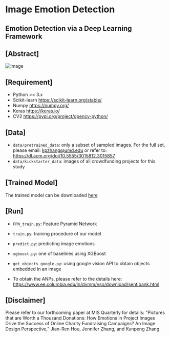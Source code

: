 # Image Emotion Detection

## Emotion Detection via a Deep Learning Framework

## [Abstract]
![image](https://user-images.githubusercontent.com/729885/181081760-0c90f758-f3cb-49ba-8d45-611f565581c6.png)


## [Requirement]
- Python >= 3.x
- Scikit-learn https://scikit-learn.org/stable/
- Numpy https://numpy.org/
- Keras https://keras.io/
- CV2 https://pypi.org/project/opencv-python/

## [Data]
- `data/pretrained_data`: only a subset of sampled images. For the full set, please email: kpzhang@umd.edu or refer to: https://dl.acm.org/doi/10.5555/3015812.3015857
- `data/kickstarter_data`: images of all crowdfunding projects for this study

## [Trained Model]
The trained model can be downloaded <a href='https://github.com/kpzhang/kpzhang.github.io/tree/main/models/model_weights.h5'>here</a>

## [Run] 
- `FPN_train.py`: Feature Pyramid Network
- `train.py`: training procedure of our model
- `predict.py`: predicting image emotions
- `xgboost.py`: one of baselines using XGBoost
- `get_objects_google.py`: using google vision API to obtain objects embedded in an image

- To obtain the ANPs, please refer to the details here: https://www.ee.columbia.edu/ln/dvmm/vso/download/sentibank.html


## [Disclaimer]

Please refer to our forthcoming paper at MIS Quarterly for details: 
"Pictures that are Worth a Thousand Donations: How Emotions in Project Images Drive the Success of Online Charity Fundraising Campaigns? An Image Design Perspective," Jian-Ren Hou, Jennifer Zhang, and Kunpeng Zhang.

